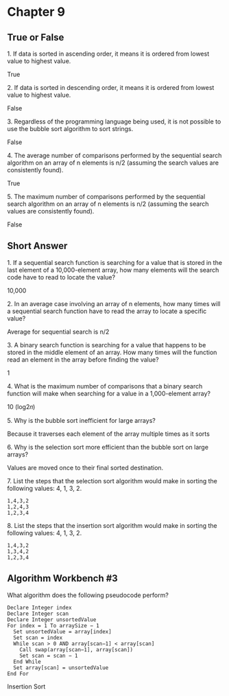 # Chapter 9

## True or False

1\. If data is sorted in ascending order, it means it is ordered from lowest value to highest value.

True

2\. If data is sorted in descending order, it means it is ordered from lowest value to highest value.

False

3\. Regardless of the programming language being used, it is not possible to use the bubble sort algorithm to sort strings.

False

4\. The average number of comparisons performed by the sequential search algorithm on an array of n elements is n/2 (assuming the search values are consistently found).

True

5\. The maximum number of comparisons performed by the sequential search algorithm on an array of n elements is n/2 (assuming the search values are consistently found).

False

## Short Answer

1\. If a sequential search function is searching for a value that is stored in the last element of a 10,000-element array, how many elements will the search code have to read to locate the value?

10,000

2\. In an average case involving an array of n elements, how many times will a sequential search function have to read the array to locate a specific value?

Average for sequential search is n/2

3\. A binary search function is searching for a value that happens to be stored in the middle element of an array. How many times will the function read an element in the array before finding the value?

1

4\. What is the maximum number of comparisons that a binary search function will make when searching for a value in a 1,000-element array?

10  (log2𝑛)


5\. Why is the bubble sort inefficient for large arrays?

Because it traverses each element of the array multiple times as it sorts

6\. Why is the selection sort more efficient than the bubble sort on large arrays?

Values are moved once to their final sorted destination.

7\. List the steps that the selection sort algorithm would make in sorting the following values: 4, 1, 3, 2.

```
1,4,3,2
1,2,4,3
1,2,3,4
```

8\. List the steps that the insertion sort algorithm would make in sorting the following values: 4, 1, 3, 2. 

```
1,4,3,2
1,3,4,2
1,2,3,4
```

## Algorithm Workbench #3

What algorithm does the following pseudocode perform?

```
Declare Integer index
Declare Integer scan
Declare Integer unsortedValue
For index = 1 To arraySize − 1
  Set unsortedValue = array[index]
  Set scan = index
  While scan > 0 AND array[scan−1] < array[scan]
    Call swap(array[scan−1], array[scan])
    Set scan = scan − 1
  End While
  Set array[scan] = unsortedValue
End For
```

Insertion Sort
